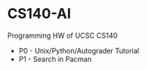 # CS140-AI
Programming HW of UCSC CS140

* P0 - Unix/Python/Autograder Tutorial
* P1 - Search in Pacman

